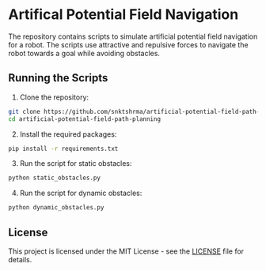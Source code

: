 # Artifical Potential Field Navigation

The repository contains scripts to simulate artificial potential field navigation for a robot. The scripts use attractive and repulsive forces to navigate the robot towards a goal while avoiding obstacles.

## Running the Scripts

1. Clone the repository:

```bash
git clone https://github.com/snktshrma/artificial-potential-field-path-planning.git
cd artificial-potential-field-path-planning
```

2. Install the required packages:

```bash
pip install -r requirements.txt
```

3. Run the script for static obstacles:

```bash
python static_obstacles.py
```

4. Run the script for dynamic obstacles:

```bash
python dynamic_obstacles.py
```

## License

This project is licensed under the MIT License - see the [LICENSE](LICENSE) file for details.
